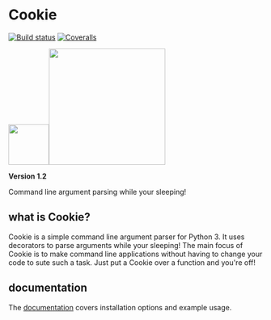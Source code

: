 # Cookie
 [![Build status](https://ci.appveyor.com/api/projects/status/pjxh5g91jpbh7t84?svg=true)](https://ci.appveyor.com/project/tygerbytes/resourcefitness) 
[![Coveralls](https://coveralls.io/repos/github/tygerbytes/ResourceFitness/badge.svg?branch=master)](https://coveralls.io/github/tygerbytes/ResourceFitness?branch=master) 

<img src="https://openclipart.org/download/249534/1464300474.svg" width=80><img src="https://www.python.org/static/community_logos/python-logo-master-v3-TM.png" width="230"/>

**Version 1.2**

Command line argument parsing while your sleeping!

## what is Cookie?
Cookie is a simple command line argument parser for Python 3. It uses
decorators to parse arguments while your sleeping! The main focus of Cookie
is to make command line applications without having to change your code
to sute such a task. Just put a Cookie over a function and you're off!

## documentation
The [documentation](https://github.com/PyDever/python-argument-parser/blob/master/docs/README.md) covers installation options and example usage.
